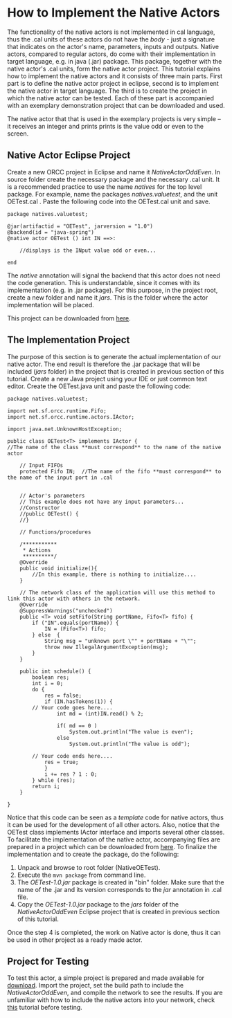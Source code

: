 # How to Implement the Native Actors

The functionality of the native actors is not implemented in cal language, thus the .cal units of these actors do not have the *body* - 
just a signature that indicates on the actor's name, parameters, inputs and outputs. Native actors, compared to regular actors, 
do come with their implementation in target language, e.g. in java (.jar) package. This package, together with the native actor's .cal units,
form the native actor project. This tutorial explains how to implement the native actors and it consists of three main parts. First part is 
to define the native actor project in eclipse, second is to implement the native actor in target language. The third is to create the project
in which the native actor can be tested. Each of these part is accompanied with an exemplary demonstration project that can be downloaded and used. 

The native actor that that is used in the exemplary projects is very simple – it receives an integer and prints prints is the value odd or even to the screen. 

 
## Native Actor Eclipse Project

Create a new ORCC project in Eclipse and name it *NativeActorOddEven*. In source folder create the necessary package and the necessary .cal unit. It is a recommended practice to use the name *natives* for the top level package. For example, name the packages 
*natives.valuetest*, and the unit OETest.cal . Paste the following code into the OETest.cal unit and save. 

```
package natives.valuetest;

@jar(artifactid = "OETest", jarversion = "1.0")
@backend(id = "java-spring") 
@native actor OETest () int IN ==>:

	//displays is the INput value odd or even...
	
end
```
The *native* annotation will signal the backend that this actor does not need the code generation. This is understandable, since it comes with 
its implementation (e.g. in .jar package). For this purpose, in the project root, create a new folder and name it *jars*. This is the folder 
where the actor implementation will be placed.

This project can be downloaded from [here](resources/NativeActorOddEven.zip). 

## The Implementation Project

The purpose of this section is to generate the actual implementation of our native actor. The end result is therefore the .jar package that will be included (*jars* folder) in the project that is created in previous section of this tutorial. 
Create a new Java project using your IDE or just common text editor. Create the OETest.java unit and paste the following code: 

```
package natives.valuetest;

import net.sf.orcc.runtime.Fifo;
import net.sf.orcc.runtime.actors.IActor;

import java.net.UnknownHostException;

public class OETest<T> implements IActor { 
//The name of the class **must correspond** to the name of the native actor
	
	// Input FIFOs
	protected Fifo IN;  //The name of the fifo **must correspond** to the name of the input port in .cal

	
	// Actor's parameters
	// This example does not have any input parameters...
	//Constructor
	//public OETest() {
	//}
	
	// Functions/procedures
	
	/***********
	 * Actions
	 **********/
	@Override
	public void initialize(){
		//In this example, there is nothing to initialize....
	}

	// The network class of the application will use this method to link this actor with others in the network.
	@Override
	@SuppressWarnings("unchecked")
	public <T> void setFifo(String portName, Fifo<T> fifo) {
		if ("IN".equals(portName)) {
			IN = (Fifo<T>) fifo;		
		} else  {
			String msg = "unknown port \"" + portName + "\"";
			throw new IllegalArgumentException(msg);
		}
	}   
	
	public int schedule() {
		boolean res;
		int i = 0;
		do {
			res = false;
			if (IN.hasTokens(1)) {
		// Your code goes here....
				int md = (int)IN.read() % 2;
				
				if( md == 0 )
					System.out.println("The value is even");
				else
					System.out.println("The value is odd");
					
		// Your code ends here....
			res = true;
			}
			i += res ? 1 : 0;
		} while (res);
		return i;
	} 
 	
}
```
Notice that this code can be seen as a *template* code for native actors, thus it can be used for the development of all other actors. Also, notice that the OETest class implements IActor interface 
and imports several other classes. To facilitate the implementation of the native actor, accompanying files are prepared in a project 
which can be downloaded from [here](resources/NativeOETest.zip). To finalize the implementation and to create the package, 
do the following: 

1. Unpack and browse to root folder (NativeOETest). 
2. Execute the ```mvn package``` from command line.
3. The *OETest-1.0.jar* package is created in "bin" folder. Make sure that the name of the .jar and its version corresponds to the *jar* annotation in .cal file. 
4. Copy the *OETest-1.0.jar* package to the *jars* folder of the *NativeActorOddEven* Eclipse project that is created in previous section of this tutorial.

Once the step 4 is completed, the work on Native actor is done, thus it can be used in other project as a ready made actor. 

## Project for Testing

To test this actor, a simple project is prepared and made available for [download](resources/OddEven.zip). Import the project, set the build path to include the *NativeActorOddEven*, and 
compile the network to see the results. If you are unfamiliar with how to include the native actors into your network, check [this](NativeActors.md) 
tutorial before testing. 